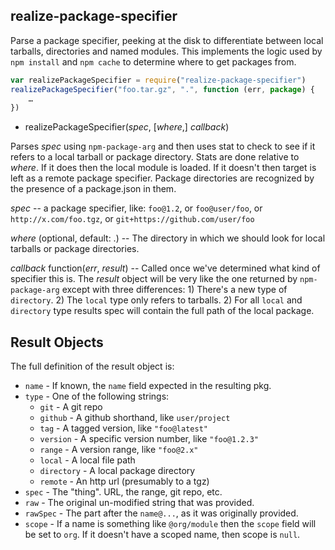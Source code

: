 realize-package-specifier
-------------------------

Parse a package specifier, peeking at the disk to differentiate between
local tarballs, directories and named modules.  This implements the logic
used by `npm install` and `npm cache` to determine where to get packages
from.

```javascript
var realizePackageSpecifier = require("realize-package-specifier")
realizePackageSpecifier("foo.tar.gz", ".", function (err, package) {
    …
})
```

* realizePackageSpecifier(*spec*, [*where*,] *callback*)

Parses *spec* using `npm-package-arg` and then uses stat to check to see if
it refers to a local tarball or package directory.  Stats are done relative
to *where*.  If it does then the local module is loaded.  If it doesn't then
target is left as a remote package specifier.  Package directories are
recognized by the presence of a package.json in them.

*spec* -- a package specifier, like: `foo@1.2`, or `foo@user/foo`, or
`http://x.com/foo.tgz`, or `git+https://github.com/user/foo`

*where* (optional, default: .) -- The directory in which we should look for
local tarballs or package directories.

*callback* function(*err*, *result*) -- Called once we've determined what
kind of specifier this is.  The *result* object will be very like the one
returned by `npm-package-arg` except with three differences: 1) There's a
new type of `directory`.  2) The `local` type only refers to tarballs.  2)
For all `local` and `directory` type results spec will contain the full path of
the local package.














































































<extoc></extoc>

## Result Objects

The full definition of the result object is:

* `name` - If known, the `name` field expected in the resulting pkg.
* `type` - One of the following strings:
  * `git` - A git repo
  * `github` - A github shorthand, like `user/project`
  * `tag` - A tagged version, like `"foo@latest"`
  * `version` - A specific version number, like `"foo@1.2.3"`
  * `range` - A version range, like `"foo@2.x"`
  * `local` - A local file path
  * `directory` - A local package directory
  * `remote` - An http url (presumably to a tgz)
* `spec` - The "thing".  URL, the range, git repo, etc.
* `raw` - The original un-modified string that was provided.
* `rawSpec` - The part after the `name@...`, as it was originally
  provided.
* `scope` - If a name is something like `@org/module` then the `scope`
  field will be set to `org`.  If it doesn't have a scoped name, then
  scope is `null`.

